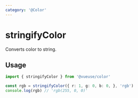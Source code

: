 ```yaml
---
category: '@Color'
---
```


# stringifyColor

Converts color to string.

## Usage

```ts
import { stringifyColor } from '@vueuse/color'

const rgb = stringifyColor({ r: 1, g: 0, b: 0, }, 'rgb')
console.log(rgb) // 'rgb(255, 0, 0)'
```
